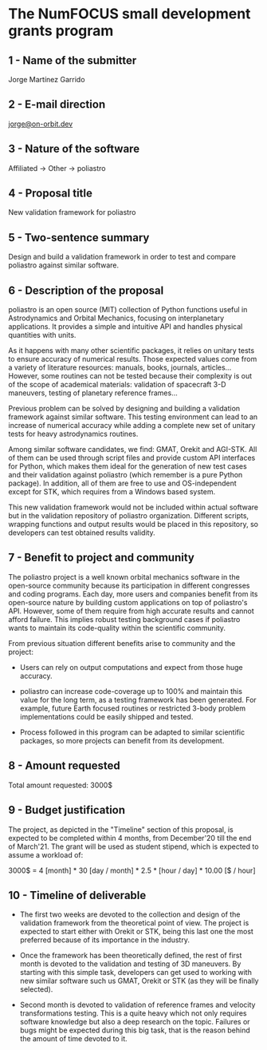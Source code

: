 The NumFOCUS small development grants program
=============================================

1 - Name of the submitter
---------------------

Jorge Martínez Garrido


2 - E-mail direction
--------------------

jorge@on-orbit.dev


3 - Nature of the software
--------------------------

Affiliated -> Other -> poliastro


4 - Proposal title
------------------

New validation framework for poliastro


5 - Two-sentence summary
------------------------

Design and build a validation framework in order to test and compare poliastro
against similar software.


6 - Description of the proposal
-------------------------------

poliastro is an open source (MIT) collection of Python functions useful in
Astrodynamics and Orbital Mechanics, focusing on interplanetary applications. It
provides a simple and intuitive API and handles physical quantities with units.

As it happens with many other scientific packages, it relies on unitary tests to
ensure accuracy of numerical results. Those expected values come from a variety
of literature resources: manuals, books, journals, articles... However, some
routines can not be tested because their complexity is out of the scope of
academical materials: validation of spacecraft 3-D maneuvers, testing of
planetary reference frames...

Previous problem can be solved by designing and building a validation framework
against similar software. This testing environment can lead to an increase
of numerical accuracy while adding a complete new set of unitary tests for heavy
astrodynamics routines.
 
Among similar software candidates, we find: GMAT, Orekit and AGI-STK. All of
them can be used through script files and provide custom API interfaces for
Python, which makes them ideal for the generation of new test cases and their
validation against poliastro (which remember is a pure Python package). In
addition, all of them are free to use and OS-independent except for STK, which
requires from a Windows based system.

This new validation framework would not be included within actual software but
in the validation repository of poliastro organization. Different scripts,
wrapping functions and output results would be placed in this repository, so
developers can test obtained results validity.


7 - Benefit to project and community
-------------------------------------

The poliastro project is a well known orbital mechanics software in the
open-source community because its participation in different congresses and coding
programs. Each day, more users and companies benefit from its open-source
nature by building custom applications on top of poliastro's API. However, some
of them require from high accurate results and cannot afford failure. This
implies robust testing background cases if poliastro wants to maintain its
code-quality within the scientific community.

From previous situation different benefits arise to community and the project:

* Users can rely on output computations and expect from those huge accuracy.

* poliastro can increase code-coverage up to 100% and maintain this value for
  the long term, as a testing framework has been generated. For example, future
  Earth focused routines or restricted 3-body problem implementations could be
  easily shipped and tested. 

* Process followed in this program can be adapted to similar scientific
  packages, so more projects can benefit from its development.


8 - Amount requested
--------------------

Total amount requested: 3000$


9 - Budget justification
------------------------

The project, as depicted in the "Timeline" section of this proposal, is expected
to be completed within 4 months, from December'20 till the end of March'21.  The
grant will be used as student stipend, which is expected to assume a workload
of:

3000$ = 4 [month] * 30 [day / month] *  2.5 * [hour / day] * 10.00 [$ / hour] 


10 - Timeline of deliverable
-----------------------------

* The first two weeks are devoted to the collection and design of the validation
  framework from the theoretical point of view. The project is expected to start
  either with Orekit or STK, being this last one the most preferred because of
  its importance in the industry.

* Once the framework has been theoretically defined, the rest of first month is
  devoted to the validation and testing of 3D maneuvers. By starting with this
  simple task, developers can get used to working with new similar software such
  us GMAT, Orekit or STK (as they will be finally selected). 

* Second month is devoted to validation of reference frames and velocity
  transformations testing. This is a quite heavy which not only requires
  software knowledge but also a deep research on the topic. Failures or bugs might
  be expected during this big task, that is the reason behind the amount of time
  devoted to it.

